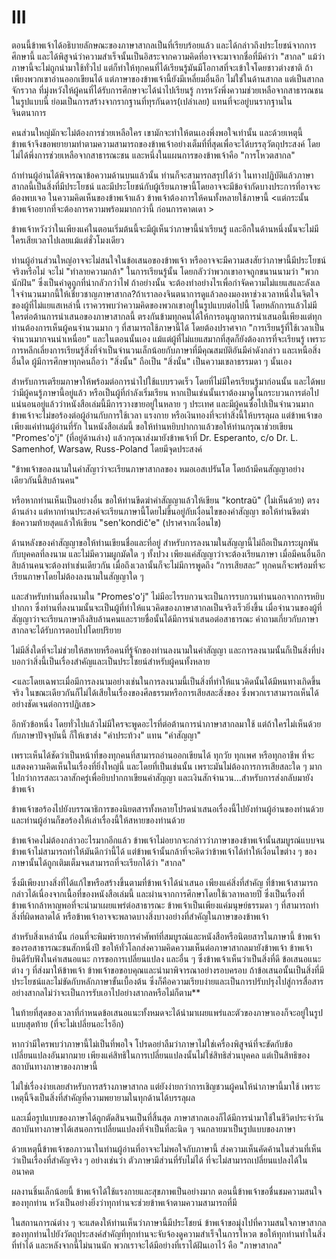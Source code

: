 <link href="markdown.css" rel="stylesheet">

# III

ตอนนี้ข้าพเจ้าได้อธิบายลักษณะของภาษาสากลเป็นที่เรียบร้อยแล้ว และได้กล่าวถึงประโยชน์จากการศึกษานี้ และได้พิสูจน์ว่าความสำเร็จนั้นเป็นอิสระจากความคิดที่อาจจะมาจากชื่อที่มีคำว่า "สากล"
แม้ว่าภาษานี้จะไม่ถูกนำมาใช้ทั่วไป แต่ก็ทำให้ทุกคนที่ได้เรียนรู้มันมีโอกาสที่จะเข้าใจโดยชาวต่างชาติ ถ้าเพียงพวกเขาอ่านออกเขียนได้ 
แต่ภาษาของข้าพเจ้านี้ยังมีเหลี่ยมอื่นอีก ไม่ใช่ในด้านสากล แต่เป็นสากลจักรวาล ที่มุ่งหวังให้ผู้คนที่ได้รับการศึกษาจะได้นำไปเรียนรู้
การหวังพึ่งความช่วยเหลือจากสาธารณชนในรูปแบบนี้ ย่อมเป็นการสร้างจากรากฐานที่ทุรกันดาร(เปล่าเลย) แทนที่จะอยู่บนรากฐานในจินตนาการ

คนส่วนใหญ่มักจะไม่ต้องการช่วยเหลือใคร เขามักจะทำให้ตนเองพึ่งพอใจเท่านั้น
และด้วยเหตุนี้ ข้าพเจ้าจึงขอพยายามทำตามความสามารถของข้าพเจ้าอย่างเต็มที่ที่สุดเพื่อจะได้บรรลุวัตถุประสงค์ โดยไม่ได้พึ่งการช่วยเหลือจากสาธารณะชน และหนึ่งในแผนการของข้าพเจ้าคือ "การโหวตสากล"

ถ้าท่านผู้อ่านได้พิจารณาข้อความด้านบนแล้วนั้น ท่านก็จะสามารถสรุปได้ว่า ในทางปฏิบัติแล้วภาษาสากลนี้เป็นสิ่งที่มีประโยชน์ และมีประโยชน์กับผู้เรียนภาษานี้โดยอาจจะมีข้อจำกัดบางประการที่อาจจะต้องพบเจอ 
ในความคิดเห็นของข้าพเจ้าแล้ว ข้าพเจ้าต้องการให้คนทั้งหลายใช้ภาษานี้ <แต่กระนั้นข้าพเจ้าอยากที่จะต้องการความพร้อมมากกว่านี้ ก่อนการคาดเดา >

ข้าพเจ้าหวังว่าในเพียงแค่ในตอนเริ่มต้นนี้จะมีผู้เห็นว่าภาษานี้น่าเรียนรู้ และอีกในด้านหนึ่งนั้นจะไม่มีใครเสียเวลาไปเลยแม้แต่ชั่วโมงเดียว

ท่านผู้อ่านส่วนใหญ่อาจจะไม่สนใจในข้อเสนอของข้าพเจ้า หรืออาจจะมีความสงสัยว่าภาษานี้มีประโยชน์จริงหรือไม่  จะไม่ "ทำลายความกล้า" ในการเรียนรู้นั้น โดยกลัวว่าพวกเขาอาจถูกขนานนามว่า "พวกนักฝัน” ซึ่งเป็นคำดูถูกที่น่ากลัวกว่าไฟ ถ้าอย่างนั้น จะต้องทำอย่างไรเพื่อกำจัดความไม่แยแสและลังเลใจจำนวนมากนี้ให้เชี่ยวชาญภาษาสากล?ถ้าเราลองจินตนาการดูแล้วลองมองหาช่วงเวลาหนึ่งในจิตใจของผู้ที่ไม่แยแสเหล่านี้ เราควรพบว่าความคิดของพวกเขาอยู่ในรูปแบบต่อไปนี้ โดยหลักการแล้วไม่มีใครต่อต้านการนำเสนอของภาษาสากลนี้ ตรงกันข้ามทุกคนได้ให้การอนุญาตการนำเสนอนี้เพียงแต่ทุกท่านต้องการเห็นผู้คนจำนวนมาก ๆ ที่สามารถใช้ภาษานี้ได้ โดยต้องปราศจาก "การเรียนรู้ที่ใช้เวลาเป็นจำนวนมากจนน่าเหนื่อย"  และในตอนนั้นเอง แม้แต่ผู้ที่ไม่แยแสมากที่สุดก็ยังต้องการที่จะเรียนรู้ เพราะการหลีกเลี่ยงการเรียนรู้สิ่งที่จำเป็นจำนวนเล็กน้อยกับภาษาที่มีคุณสมบัติอันมีค่าดังกล่าว และเหนือสิ่งอื่นใด ผู้มีการศึกษาทุกคนถือว่า "สิ่งนั้น" ถือเป็น "สิ่งนั้น" เป็นความเขลาธรรมดา ๆ นั้นเอง

สำหรับการเตรียมภาษาให้พร้อมต่อการนำไปใช้แบบรวดเร็ว โดยที่ไม่มีใครเรียนรู้มาก่อนนั้น และได้พบว่ามีผู้คนรู้ภาษานี้อยู่แล้ว หรือเป็นผู้ที่กำลังเริ่มเรียน หากเป็นเช่นนั้นเราต้องมาดูในกระบวนการต่อไป แน่นอนอยู่แล้วว่าหนังสือเล่มนี้มีการวางขายอยู่ในหลาย ๆ ประเทศ และมีผู้คนซื่อไปเป็นจำนวนมาก ข้าพเจ้าจะไม่ขอร้องต่อผู้อ่านกับการใช้เวลา แรงกาย หรือเงินทองที่จะทำสิ่งนี้ให้บรรลุผล แต่ข้าพเจ้าขอเพียงแค่ท่านผู้อ่านที่รัก ในหนังสือเล่มนี้ ขอให้ท่านหยิบปากกาแล้วขอให้ท่านกรุณาช่วยเขียน "Promes'o'j" (ที่อยู่ด้านล่าง) แล้วกรุณาส่งมายังข้าพเจ้าที่ Dr. Esperanto, c/o Dr. L. Samenhof, Warsaw, Russ-Poland โดยมีจุดประสงค์

"ข้าพเจ้าขอลงนามในคำสัญาว่าจะเรียนภาษาสากลของ หมอเอสเปรันโต โดยถ้ามีคนสัญญาอย่างเดียวกันนี้สิบล้านคน"

หรือหากท่านเห็นเป็นอย่างอื่น ขอให้ท่านขีดฆ่าคำสัญญาแล้วให้เขียน "kontraŭ" (ไม่เห็นด้วย) ตรงด้านล่าง แต่หากท่านประสงค์จะเรียนภาษานี้โดยไม่ขึ้นอยู่กับเงื่อนไขของคำสัญญา ขอให้ท่านขีดฆ่าข้อความท้ายสุดแล้วให้เขียน "sen'kondiĉ'e" (ปราศจากเงื่อนไข)

ด้านหลังของคำสัญญาขอให้ท่านเขียนชื่อและที่อยู่ สำหรับการลงนามในสัญญานี้ไม่ถือเป็นภาระผูกพันกับบุคคลที่ลงนาม และไม่มีความผูกมัดใด ๆ ทั้งปวง เพียงแค่สัญญาว่าจะต้องเรียนภาษา เมื่อมีคนอื่นอีกสิบล้านคนจะต้องทำเช่นเดียวกัน เมื่อถึงเวลานั้นก็จะไม่มีการพูดถึง “การเสียสละ” ทุกคนก็จะพร้อมที่จะเรียนภาษาโดยไม่ต้องลงนามในสัญญาใด ๆ

และสำหรับท่านที่ลงนามใน "Promes'o'j" ไม่มีอะไรรบกวนจะเป็นการรบกวนท่านนอกจากการหยิบปากกา ซึ่งท่านที่ลงนามนั้นจะเป็นผู้ที่ทำให้แนวคิดของภาษาสากลเป็นจริงเร็วยิ่งขึ้น เมื่อจำนวนของผู้ที่สัญญาว่าจะเรียนภาษาถึงสิบล้านคนและรายชื่อนั้นได้มีการนำเสนอต่อสาธารณะ คำถามเกี่ยวกับภาษาสากลจะได้รับการตอบไปโดยปริยาย

ไม่มีสิ่งใดที่จะไม่ช่วยให้สหายหรือคนที่รู้จักของท่านลงนามในคำสัญญา และการลงนามนั้นก็เป็นสิ่งที่บ่งบอกว่าสิ่งนี้เป็นเรื่องสำคัญและเป็นประโชยน์สำหรับผู้คนทั้งหลาย

<และโดยเฉพาะเมื่อมีการลงนามอย่างเช่นในการลงนามนี้เป็นสิ่งที่ทำให้แนวคิดนั้นได้มีหนทางเกิดขึ้นจริง ในขณะเดียวกันก็ไม่ได้เสียในเรื่องของศีลธรรมหรือการเสียสละสิ่งของ ซึ่งพวกเราสามารถเห็นได้อย่างชัดเจนต่อการปฏิเสธ>

อีกหัวข้อหนึ่ง โดยทั่วไปแล้วไม่มีใครจะพูดอะไรที่ต่อต้านการนำภาษาสากลมาใช้ แต่ถ้าใครไม่เห็นด้วยกับภาษาปัจจุบันนี้ ก็ให้เขาส่ง "คำประท้วง" แทน "คำสัญญา"

เพราะเห็นได้ชัดว่าเป็นหน้าที่ของทุกคนที่สามารถอ่านออกเขียนได้ ทุกวัย ทุกเพศ หรือทุกอาชีพ ที่จะแสดงความคิดเห็นในเรื่องที่ยิ่งใหญ่นี้ และโดยที่เป็นเช่นนั้น เพราะมันไม่ต้องการการเสียสละใด ๆ มากไปกว่าการสละเวลาสักครู่เพื่อยิบปากกาเขียนคำสัญญา และเงินสักจำนวน...สำหรับการส่งกลับมายังข้าพเจ้า


ข้าพเจ้าขอร้องไปยังบรรณาธิการของนิยตสารทั้งหลายโปรดนำเสนอเรื่องนี้ไปยังท่านผู้อ่านของท่านด้วย และท่านผู้อ่านก็ขอร้องให้เล่าเรื่องนี้ให้สหายของท่านด้วย

ข้าพเจ้าคงไม่ต้องกล่าวอะไรมากอีกแล้ว ข้าพเจ้าไม่อยากจะกล่าวว่าภาษาของข้าพเจ้านั้นสมบูรณ์แบบจนข้าพเจ้าไม่สามารถทำให้มันดีกว่านี้ได้ แต่ข้าพเจ้านั้นกล้าที่จะคิดว่าข้าพเจ้าได้ทำให้เงื่อนไขต่าง ๆ ของภาษานั้นได้ถูกเติมเต็มจนสามารถที่จะเรียกได้ว่า "สากล"

ซึ่งมีเพียงบางสิ่งที่ได้แก้ไขหรือสร้างขึ้นตามที่ข้าพเจ้าได้นำเสนอ เพียงแค่สิ่งที่สำคัญ ที่ข้าพเจ้าสามารถกล่าวได้เนื่องจากเนื้อที่ของหนังสือเล่มนี้ และผ่านจากการศึกษาโดยใช้เวลาหลายปี ซึ่งเป็นเรื่องที่ข้าพเจ้ากล้าหาญพอที่จะนำมาเผยแพร่ต่อสาธารณะ ข้าพเจ้าเป็นเพียงแค่มนุษย์ธรรมดา ๆ ที่สามารถทำสิ่งที่ผิดพลาดได้ หรือข้าพเจ้าอาจจะพลาดบางสิ่งบางอย่างที่สำคัญในภาษาของข้าพเจ้า

สำหรับสิ่งเหล่านั้น ก่อนที่จะพิมพ์รายการคำศัพท์ที่สมบูรณ์และหนังสือหรือนิตยสารในภาษานี้ ข้าพเจ้าของรอสาธารณะชนสักหนึ่งปี ขอให้ทั่วโลกส่งความคิดความเห็นต่อภาษาสากลมายังข้าพเจ้า ข้าพเจ้ายินดีรับฟังในคำเสนอแนะ การขอการเปลี่ยนแปลง และอื่น ๆ ซึ่งข้าพเจ้าเห็นว่าเป็นสิ่งที่ดี ข้อเสนอแนะต่าง ๆ ที่ส่งมาให้ข้าพเจ้า ข้าพเจ้าขอขอบคุณและนำมาพิจารณาอย่างรอบครอบ ถ้าข้อเสนอนั้นเป็นสิ่งที่มีประโยชน์และไม่ขัดกับหลักภาษาขั้นเบื้องต้น ซึ่งก็คือความเรียบง่ายและเป็นการปรับปรุงไปสู่การสื่อสารอย่างสากลไม่ว่าจะเป็นการรับเอาไปอย่างสากลหรือไม่ก็ตาม**

ในท้ายที่สุดของเวลาที่กำหนดข้อเสนอแนะทั้งหมดจะได้นำมาเผยแพร่และตัวของภาษาเองก็จะอยู่ในรูปแบบสุดท้าย (ที่จะไม่เปลี่ยนอะไรอีก)

หากว่ามีใครพบว่าภาษานี้ไม่เป็นที่พอใจ โปรดอย่าลืมว่าภาษาไม่ใช่เครื่องพิสูจน์ที่จะขัดกับข้อเปลี่ยนแปลงอันมากมาย เพียงแค่สิทธิในการเปลี่ยนแปลงนั้นไม่ใช่สิทธิส่วนบุคคล แต่เป็นสิทธิของสถาบันทางภาษาของภาษานี้

ไม่ใช่เรื่องง่ายเลยสำหรับการสร้างภาษาสากล แต่ยังง่ายกว่าการเชิญชวนผู้คนให้นำภาษานี้มาใช้ เพราะเหตุนี้จึงเป็นสิ่งที่สำคัญที่ความพยายามในทุกด้านได้บรรลุผล

และเมื่อรูปแบบของภาษาได้ถูกตัดสินจนเป็นที่สิ้นสุด ภาษาสากลเองก็ได้มีการนำมาใช้ในชีวิตประจำวัน สถาบันทางภาษาได้เสนอการเปลี่ยนแปลงที่จำเป็นที่ละนิด ๆ จนกลายมาเป็นรูปแบบของภาษา 

ด้วยเหตุนี้ข้าพเจ้าขอภาวนาในท่านผู้อ่านที่อาจจะไม่พอใจกับภาษานี้ ส่งความเห็นคัดค้านในส่วนที่เห็นว่าเป็นเรื่องที่สำคัญจริง ๆ อย่างเช่นว่า ตัวภาษามีส่วนที่รับไม่ได้ ที่จะไม่สามารถเปลี่ยนแปลงได้ในอนาคต

ผลงานชิ้นเล็กน้อยนี้ ข้าพเจ้าได้ใช้แรงกายและสุขภาพเป็นอย่างมาก ตอนนี้ข้าพเจ้าขอชื่นชมความสนใจของทุกท่าน หวังเป็นอย่างยิ่งว่าทุกท่านจะช่วยข้าพเจ้าตามความสามารถที่มี

ในสถานการณ์ต่าง ๆ จะแสดงให้ท่านเห็นว่าภาษานี้มีประโชยน์ ข้าพเจ้าขอมุ่งไปที่ความสนใจภาษาสากลของทุกท่านไปยังวัตถุประสงค์สำคัญที่ทุกท่านจะจับจ้องดูความสำเร็จในการโหวต ขอให้ทุกท่านทำในสิ่งที่ทำได้ และหลังจากนี้ไม่นานนัก พวกเราจะได้มีอย่างที่เราได้ฝันเอาไว้ คือ "ภาษาสากล"